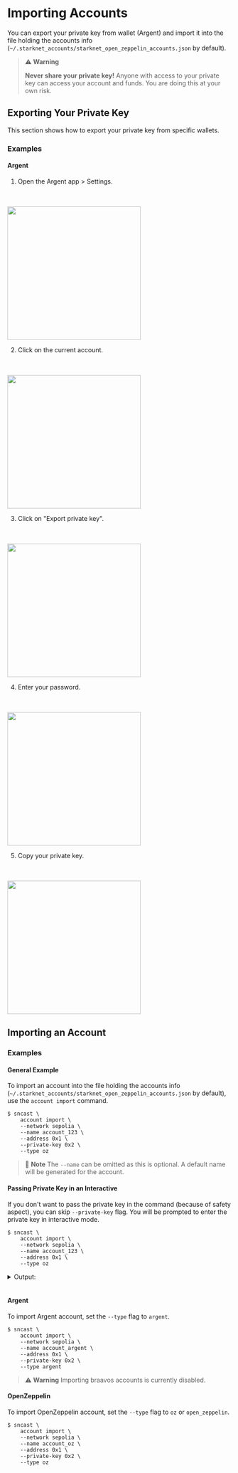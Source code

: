 # Importing Accounts

<!-- TODO(#3118): Add Braavos integration once it is restored. -->
You can export your private key from wallet (Argent) and import it into the file holding the accounts info (`~/.starknet_accounts/starknet_open_zeppelin_accounts.json` by default).

> ⚠️ **Warning**
>
> **Never share your private key!**
> Anyone with access to your private key can access your account and funds. You are doing this at your own risk.

## Exporting Your Private Key

This section shows how to export your private key from specific wallets.

### Examples

#### Argent

1. Open the Argent app > Settings.
<br/>
<br/>
<img src="./img/argent_export_1.png" width="300"/>

2. Click on the current account.
<br/>
<br/>
<img src="./img/argent_export_2.png" width="300"/>

3. Click on "Export private key".
<br/>
<br/>
<img src="./img/argent_export_3.png" width="300"/>

4. Enter your password.
<br/>
<br/>
<img src="./img/argent_export_4.png" width="300"/>

5. Copy your private key.
<br/>
<br/>
<img src="./img/argent_export_5.png" width="300"/>


<!-- TODO(#3118): Uncomment once integration is restored  -->
<!-- #### Braavos

1. Open the Braavos app > Wallet settings.
<br/>
<br/>
<img src="./img/braavos_export_1.png" width="300"/>

2. Click on "Privacy & Security".
<br/>
<br/>
<img src="./img/braavos_export_2.png" width="300"/>

3. Click on "Export private key".
<br/>
<br/>
<img src="./img/braavos_export_3.png" width="300"/>

4. Enter your password.
<br/>
<br/>
<img src="./img/braavos_export_4.png" width="300"/>

5. Copy your private key.
<br/>
<br/>
<img src="./img/braavos_export_5.png" width="300"/> -->

## Importing an Account

### Examples

#### General Example

To import an account into the file holding the accounts info (`~/.starknet_accounts/starknet_open_zeppelin_accounts.json` by default), use the `account import` command.

```shell
$ sncast \
    account import \
	--network sepolia \
    --name account_123 \
    --address 0x1 \
    --private-key 0x2 \
    --type oz
```
> 📝 **Note** 
> The `--name` can be omitted as this is optional. A default name will be generated for the account.

#### Passing Private Key in an Interactive

If you don't want to pass the private key in the command (because of safety aspect), you can skip `--private-key` flag. You will be prompted to enter the private key in interactive mode.

<!-- { "ignored": true } -->
```shell
$ sncast \
    account import \
	--network sepolia \
    --name account_123 \
    --address 0x1 \
    --type oz
```

<details>
<summary>Output:</summary>

```shell
Type in your private key and press enter: 
```
</details>
<br>

#### Argent

To import Argent account, set the `--type` flag to `argent`.

```shell
$ sncast \
    account import \
	--network sepolia \
    --name account_argent \
    --address 0x1 \
    --private-key 0x2 \
    --type argent
```

<!-- TODO(#3118): Uncomment once integration is restored  -->
<!-- #### Braavos

To import Braavos account, set the `--type` flag to `braavos`.

```shell
$ sncast \
    account import \
	--network sepolia \
    --name account_braavos \
    --address 0x1 \
    --private-key 0x2 \
    --type braavos
``` -->

> ⚠️ **Warning**
> Importing braavos accounts is currently disabled.

#### OpenZeppelin

To import OpenZeppelin account, set the `--type` flag to `oz` or  `open_zeppelin`.

```shell
$ sncast \
    account import \
	--network sepolia \
    --name account_oz \
    --address 0x1 \
    --private-key 0x2 \
    --type oz
```